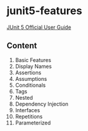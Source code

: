 # junit5-features
[JUnit 5 Official User Guide](https://junit.org/junit5/docs/current/user-guide/)
## Content
1. Basic Features
2. Display Names
3. Assertions
4. Assumptions
5. Conditionals
6. Tags
7. Nested
8. Dependency Injection
9. Interfaces
10. Repetitions
11. Parameterized
